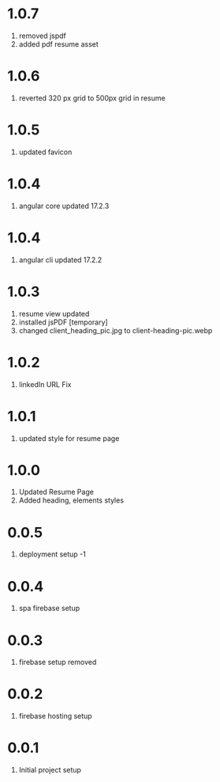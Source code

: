 # 1.0.7

1. removed jspdf 
2. added pdf resume asset

# 1.0.6

1. reverted 320 px grid to 500px grid in resume

# 1.0.5

1. updated favicon

# 1.0.4

1. angular core updated 17.2.3

# 1.0.4

1. angular cli updated 17.2.2

# 1.0.3

1. resume view updated
2. installed jsPDF [temporary]
3. changed client_heading_pic.jpg to client-heading-pic.webp

# 1.0.2

1. linkedIn URL Fix

# 1.0.1

1. updated style for resume page

# 1.0.0

1. Updated Resume Page
2. Added heading, elements styles

# 0.0.5

1. deployment setup -1

# 0.0.4

1. spa firebase setup 

# 0.0.3

1. firebase setup removed 

# 0.0.2

1. firebase hosting setup

# 0.0.1

1. Initial project setup